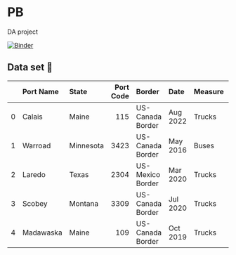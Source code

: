# PB
DA project

[![Binder](https://mybinder.org/badge_logo.svg)](https://mybinder.org/v2/gh/Nuh-Thierry/PB/main?labpath=index.ipynb)

## Data set :file_folder:

|    | Port Name   | State     |   Port Code | Border           | Date     | Measure   |   Value |   Latitude |   Longitude | Point                         |
|---:|:------------|:----------|------------:|:-----------------|:---------|:----------|--------:|-----------:|------------:|:------------------------------|
|  0 | Calais      | Maine     |         115 | US-Canada Border | Aug 2022 | Trucks    |    6175 |     45.189 |     -67.275 | POINT (-67.275381 45.188548)  |
|  1 | Warroad     | Minnesota |        3423 | US-Canada Border | May 2016 | Buses     |      52 |     48.999 |     -95.377 | POINT (-95.376555 48.999)     |
|  2 | Laredo      | Texas     |        2304 | US-Mexico Border | Mar 2020 | Trucks    |  203861 |     27.5   |     -99.507 | POINT (-99.507412 27.499561)  |
|  3 | Scobey      | Montana   |        3309 | US-Canada Border | Jul 2020 | Trucks    |      81 |     49     |    -105.408 | POINT (-105.407638 48.999527) |
|  4 | Madawaska   | Maine     |         109 | US-Canada Border | Oct 2019 | Trucks    |     187 |     47.36  |     -68.329 | POINT (-68.328684 47.360052)  |